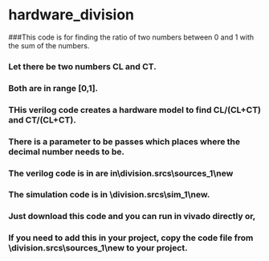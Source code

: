# hardware_division
###This code is for finding the ratio of two numbers between 0 and 1 with the sum of the numbers.
### Let there be two numbers CL and CT.
### Both are in range [0,1].
### THis verilog code creates a hardware model to find CL/(CL+CT) and CT/(CL+CT).
### There is a parameter to be passes which places where the decimal number needs to be.
### The verilog code is in are in\division.srcs\sources_1\new
### The simulation code is in  \division.srcs\sim_1\new.
### Just download this code and you can run in vivado directly or,
### If you need to add this in your project, copy the code file from \division.srcs\sources_1\new to your project.
